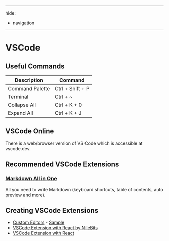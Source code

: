 
---

hide:

* navigation


---

# VSCode

## Useful Commands

| Description | Command |
|----|----|
| Command Palette | Ctrl + Shift + P |
| Terminal | Ctrl + \~ |
| Collapse All | Ctrl + K + 0 |
| Expand All | Ctrl + K + J |

## VSCode Online

There is a web/browser version of VS Code which is accessible at vscode.dev.

## Recommended VSCode Extensions

### [Markdown All in One](https://marketplace.visualstudio.com/items?itemName=yzhang.markdown-all-in-one)

All you need to write Markdown (keyboard shortcuts, table of contents, auto preview and more).

## Creating VSCode Extensions

* [Custom Editors](https://code.visualstudio.com/api/extension-guides/custom-editors) - [Sample](https://github.com/microsoft/vscode-extension-samples/tree/main/custom-editor-sample)
* [VSCode Extension with React by NileBits](https://www.nilebits.com/blog/2024/04/vs-code-react-typescript-tailwind/)
* [VSCode Extension with React](https://dev.to/rakshit47/create-vs-code-extension-with-react-typescript-tailwind-1ba6)


